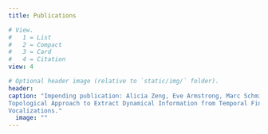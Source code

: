 ```yaml
---
title: Publications

# View.
#   1 = List
#   2 = Compact
#   3 = Card
#   4 = Citation
view: 4

# Optional header image (relative to `static/img/` folder).
header:
caption: "Impending publication: Alicia Zeng, Eve Armstrong, Marc Schmidt & Vijay Balasubramanian (2019). A
Topological Approach to Extract Dynamical Information from Temporal Fine Structures of Bird
Vocalizations."
  image: ""
---
```


